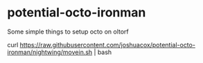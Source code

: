 potential-octo-ironman
======================

Some simple things to setup octo on oltorf

curl https://raw.githubusercontent.com/joshuacox/potential-octo-ironman/nightwing/movein.sh | bash
